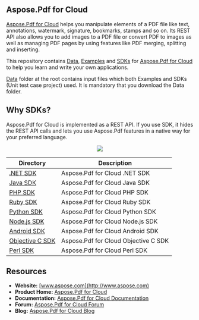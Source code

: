 ## Aspose.Pdf for Cloud 
[Aspose.Pdf for Cloud](https://www.aspose.com/products/pdf/cloud) helps you manipulate elements of a PDF file like text, annotations, watermark, signature, bookmarks, stamps and so on. Its REST API also allows you to add images to a PDF file or convert PDF to images as well as managing PDF pages by using features like PDF merging, splitting and inserting.

This repository contains [Data](Data), [Examples](Examples) and [SDKs](SDKs) for [Aspose.Pdf for Cloud](https://www.aspose.com/products/pdf/cloud) to help you learn and write your own applications.

[Data](Data) folder at the root contains input files which both Examples and SDKs (Unit test case project) used. It is mandatory that you download the Data folder.

## Why SDKs?
Aspose.Pdf for Cloud is implemented as a REST API. If you use SDK, it hides the REST API calls and lets you use Aspose.Pdf features in a native way for your preferred language.

<p align="center">

  <a title="Download complete Aspose.Pdf for Cloud source code" href="https://github.com/asposepdf/Aspose_Pdf_Cloud/archive/master.zip">
	<img src="https://raw.github.com/AsposeExamples/java-examples-dashboard/master/images/downloadZip-Button-Large.png" />
  </a>
</p>





Directory | Description
--------- | -----------
[.NET SDK](SDKs/Aspose.Pdf-Cloud-SDK-for-.NET)  |  Aspose.Pdf for Cloud .NET SDK
[Java SDK](SDKs/Aspose.Pdf-Cloud-SDK-for-Java)  |  Aspose.Pdf for Cloud Java SDK
[PHP SDK](SDKs/Aspose.Pdf-Cloud-SDK-for-PHP)  | Aspose.Pdf for Cloud PHP SDK
[Ruby SDK](SDKs/Aspose.Pdf-Cloud-SDK-for-Ruby) | Aspose.Pdf for Cloud Ruby SDK
[Python SDK](SDKs/Aspose.Pdf-Cloud-SDK-for-Python)  | Aspose.Pdf for Cloud Python SDK
[Node.js SDK](SDKs/Aspose.Pdf-Cloud-SDK-for-NodeJS)  | Aspose.Pdf for Cloud Node.js SDK
[Android SDK](SDKs/Aspose.Pdf-Cloud-SDK-for-Android)  |  Aspose.Pdf for Cloud Android SDK
[Objective C SDK](SDKs/Aspose.Pdf-Cloud-SDK-for-Objective-C)  | Aspose.Pdf for Cloud Objective C SDK
[Perl SDK](SDKs/Aspose.Pdf-Cloud-SDK-for-Perl)  | Aspose.Pdf for Cloud Perl SDK

## Resources

+ **Website:** [www.aspose.com](http://www.aspose.com)
+ **Product Home:** [Aspose.Pdf for Cloud](http://www.aspose.com/cloud/pdf-api.aspx)
+ **Documentation:** [Aspose.Pdf for Cloud Documentation](http://www.aspose.com/docs/display/pdfcloud/Home)
+ **Forum:** [Aspose.Pdf for Cloud Forum](http://www.aspose.com/community/forums/aspose.pdf-product-family/75/showforum.aspx)
+ **Blog:** [Aspose.Pdf for Cloud Blog](http://www.aspose.com/blogs/aspose-products/aspose-pdf-product-family.html)
